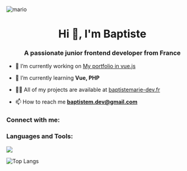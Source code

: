 <!--### Hi there 👋

**BaptisteO1/BaptisteO1** is a ✨ _special_ ✨ repository because its `README.md` (this file) appears on your GitHub profile.

Here are some ideas to get you started:

- 🔭 I’m currently working on ...
- 🌱 I’m currently learning ...
- 👯 I’m looking to collaborate on ...
- 🤔 I’m looking for help with ...
- 💬 Ask me about ...
- 📫 How to reach me: ...
- 😄 Pronouns: ...
- ⚡ Fun fact: ...
-->

![mario](https://github.com/BaptisteO1/BaptisteO1/assets/95340891/a9816e00-a887-4331-93bf-5a9267e6ddf2)

<h1 align="center">Hi 👋, I'm Baptiste</h1>

<h3 align="center">A passionate junior frontend developer from France</h3>

- 🔭 I’m currently working on [My portfolio in vue.js](https://baptisteo1.github.io/baptiste_dev/)

- 🌱 I’m currently learning **Vue, PHP**

- 👨‍💻 All of my projects are available at [baptistemarie-dev.fr](baptistemarie-dev.fr)

- 📫 How to reach me **baptistem.dev@gmail.com**

<h3 align="left">Connect with me:</h3>
<p align="left">
</p>

<h3 align="left">Languages and Tools:</h3>
<p align="left">
  <a href="https://skillicons.dev">
    <img src="https://skillicons.dev/icons?i=html,css,js,php,flutter,vue,mysql,sass,tailwind,postman,androidstudio,github,discord,webflow,wordpress,ps,ai,ae,figma" />
  </a>
</p>

<p align="left">
</p>

![Top Langs](https://github-readme-stats.vercel.app/api/top-langs/?username=BaptisteO1&theme=github_dark)
<br>
<div aligne="center>
    
![fire](https://github.com/BaptisteO1/BaptisteO1/assets/95340891/79de5d30-5c65-4d1d-8422-bb57a992ed00)
    
</div>
